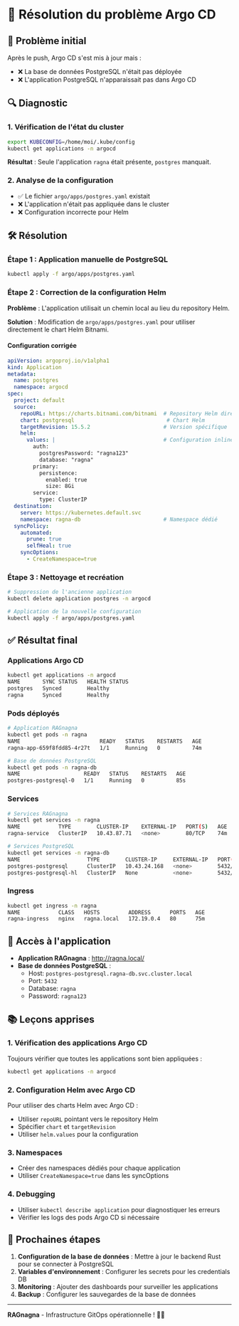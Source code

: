# 🔧 Résolution du problème Argo CD

## 🚨 Problème initial

Après le push, Argo CD s'est mis à jour mais :

- ❌ La base de données PostgreSQL n'était pas déployée
- ❌ L'application PostgreSQL n'apparaissait pas dans Argo CD

## 🔍 Diagnostic

### 1. Vérification de l'état du cluster

```bash
export KUBECONFIG=/home/moi/.kube/config
kubectl get applications -n argocd
```

**Résultat** : Seule l'application `ragna` était présente, `postgres` manquait.

### 2. Analyse de la configuration

- ✅ Le fichier `argo/apps/postgres.yaml` existait
- ❌ L'application n'était pas appliquée dans le cluster
- ❌ Configuration incorrecte pour Helm

## 🛠️ Résolution

### Étape 1 : Application manuelle de PostgreSQL

```bash
kubectl apply -f argo/apps/postgres.yaml
```

### Étape 2 : Correction de la configuration Helm

**Problème** : L'application utilisait un chemin local au lieu du repository Helm.

**Solution** : Modification de `argo/apps/postgres.yaml` pour utiliser directement le chart Helm Bitnami.

#### Configuration corrigée

```yaml
apiVersion: argoproj.io/v1alpha1
kind: Application
metadata:
  name: postgres
  namespace: argocd
spec:
  project: default
  source:
    repoURL: https://charts.bitnami.com/bitnami  # Repository Helm direct
    chart: postgresql                             # Chart Helm
    targetRevision: 15.5.2                       # Version spécifique
    helm:
      values: |                                  # Configuration inline
        auth:
          postgresPassword: "ragna123"
          database: "ragna"
        primary:
          persistence:
            enabled: true
            size: 8Gi
        service:
          type: ClusterIP
  destination:
    server: https://kubernetes.default.svc
    namespace: ragna-db                          # Namespace dédié
  syncPolicy:
    automated:
      prune: true
      selfHeal: true
    syncOptions:
      - CreateNamespace=true
```

### Étape 3 : Nettoyage et recréation

```bash
# Suppression de l'ancienne application
kubectl delete application postgres -n argocd

# Application de la nouvelle configuration
kubectl apply -f argo/apps/postgres.yaml
```

## ✅ Résultat final

### Applications Argo CD

```bash
kubectl get applications -n argocd
NAME       SYNC STATUS   HEALTH STATUS
postgres   Synced        Healthy
ragna      Synced        Healthy
```

### Pods déployés

```bash
# Application RAGnagna
kubectl get pods -n ragna
NAME                         READY   STATUS    RESTARTS   AGE
ragna-app-659f8fdd85-4r27t   1/1     Running   0          74m

# Base de données PostgreSQL
kubectl get pods -n ragna-db
NAME                    READY   STATUS    RESTARTS   AGE
postgres-postgresql-0   1/1     Running   0          85s
```

### Services

```bash
# Services RAGnagna
kubectl get services -n ragna
NAME            TYPE        CLUSTER-IP    EXTERNAL-IP   PORT(S)   AGE
ragna-service   ClusterIP   10.43.87.71   <none>        80/TCP    74m

# Services PostgreSQL
kubectl get services -n ragna-db
NAME                     TYPE        CLUSTER-IP     EXTERNAL-IP   PORT(S)    AGE
postgres-postgresql      ClusterIP   10.43.24.168   <none>        5432/TCP   45s
postgres-postgresql-hl   ClusterIP   None           <none>        5432/TCP   45s
```

### Ingress

```bash
kubectl get ingress -n ragna
NAME            CLASS   HOSTS         ADDRESS      PORTS   AGE
ragna-ingress   nginx   ragna.local   172.19.0.4   80      75m
```

## 🎯 Accès à l'application

- **Application RAGnagna** : <http://ragna.local/>
- **Base de données PostgreSQL** :
  - Host: `postgres-postgresql.ragna-db.svc.cluster.local`
  - Port: `5432`
  - Database: `ragna`
  - Password: `ragna123`

## 📚 Leçons apprises

### 1. Vérification des applications Argo CD

Toujours vérifier que toutes les applications sont bien appliquées :

```bash
kubectl get applications -n argocd
```

### 2. Configuration Helm avec Argo CD

Pour utiliser des charts Helm avec Argo CD :

- Utiliser `repoURL` pointant vers le repository Helm
- Spécifier `chart` et `targetRevision`
- Utiliser `helm.values` pour la configuration

### 3. Namespaces

- Créer des namespaces dédiés pour chaque application
- Utiliser `CreateNamespace=true` dans les syncOptions

### 4. Debugging

- Utiliser `kubectl describe application` pour diagnostiquer les erreurs
- Vérifier les logs des pods Argo CD si nécessaire

## 🚀 Prochaines étapes

1. **Configuration de la base de données** : Mettre à jour le backend Rust pour se connecter à PostgreSQL
2. **Variables d'environnement** : Configurer les secrets pour les credentials DB
3. **Monitoring** : Ajouter des dashboards pour surveiller les applications
4. **Backup** : Configurer les sauvegardes de la base de données

---

**RAGnagna** - Infrastructure GitOps opérationnelle ! 🧠🔥
